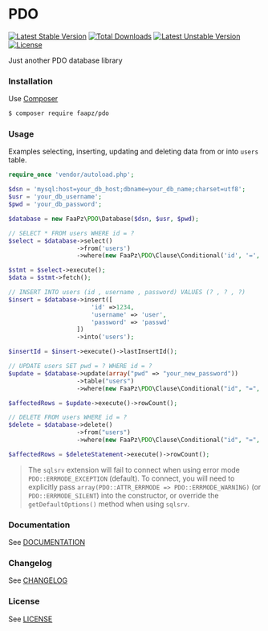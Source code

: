 # PDO

[![Latest Stable Version](https://poser.pugx.org/faapz/pdo/v/stable)](https://packagist.org/packages/faapz/pdo)
[![Total Downloads](https://poser.pugx.org/faapz/pdo/downloads)](https://packagist.org/packages/faapz/pdo)
[![Latest Unstable Version](https://poser.pugx.org/faapz/pdo/v/unstable)](https://packagist.org/packages/faapz/pdo)
[![License](https://poser.pugx.org/faapz/pdo/license)](https://packagist.org/packages/faapz/pdo)

Just another PDO database library

### Installation

Use [Composer](https://getcomposer.org/)

```bash
$ composer require faapz/pdo 
```

### Usage

Examples selecting, inserting, updating and deleting data from or into `users` table.

```php
require_once 'vendor/autoload.php';

$dsn = 'mysql:host=your_db_host;dbname=your_db_name;charset=utf8';
$usr = 'your_db_username';
$pwd = 'your_db_password';

$database = new FaaPz\PDO\Database($dsn, $usr, $pwd);

// SELECT * FROM users WHERE id = ?
$select = $database->select()
                   ->from('users')
                   ->where(new FaaPz\PDO\Clause\Conditional('id', '=', 1234));

$stmt = $select->execute();
$data = $stmt->fetch();

// INSERT INTO users (id , username , password) VALUES (? , ? , ?)
$insert = $database->insert([
                       'id' =>1234,
                       'username' => 'user',
                       'password' => 'passwd'
                   ])
                   ->into('users');

$insertId = $insert->execute()->lastInsertId();

// UPDATE users SET pwd = ? WHERE id = ?
$update = $database->update(array("pwd" => "your_new_password"))
                   ->table("users")
                   ->where(new FaaPz\PDO\Clause\Conditional("id", "=", 1234));

$affectedRows = $update->execute()->rowCount();

// DELETE FROM users WHERE id = ?
$delete = $database->delete()
                   ->from("users")
                   ->where(new FaaPz\PDO\Clause\Conditional("id", "=", 1234));

$affectedRows = $deleteStatement->execute()->rowCount();
```

> The `sqlsrv` extension will fail to connect when using error mode `PDO::ERRMODE_EXCEPTION` (default). To connect, you will need to explicitly pass `array(PDO::ATTR_ERRMODE => PDO::ERRMODE_WARNING)` (or `PDO::ERRMODE_SILENT`) into the constructor, or override the `getDefaultOptions()` method when using `sqlsrv`.

### Documentation

See [DOCUMENTATION](docs/README.md)

### Changelog

See [CHANGELOG](CHANGELOG.md)

### License

See [LICENSE](LICENSE)

